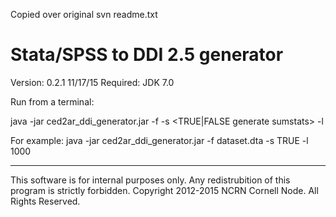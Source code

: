 Copied over original svn readme.txt

Stata/SPSS to DDI 2.5 generator
===============================
Version: 0.2.1 11/17/15
Required: JDK 7.0                        
                                   
Run from a terminal:

java -jar ced2ar_ddi_generator.jar -f <filename> -s <TRUE|FALSE generate sumstats> -l <obsLimit>

For example:
java -jar ced2ar_ddi_generator.jar -f dataset.dta -s TRUE -l 1000 

---
This software is for internal purposes only. Any redistrubition of this program is strictly forbidden.
Copyright 2012-2015 NCRN Cornell Node. All Rights Reserved.

